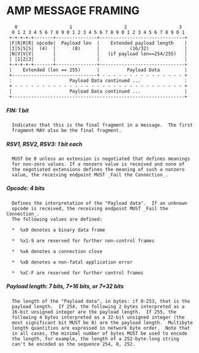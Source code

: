 # AMP MESSAGE FRAMING

       0                   1                   2                   3
      0 1 2 3 4 5 6 7 8 9 0 1 2 3 4 5 6 7 8 9 0 1 2 3 4 5 6 7 8 9 0 1
     +-+-+-+-+-------+---------------+-------------------------------+
     |F|R|R|R| opcode|  Payload len  |    Extended payload length    |
     |I|S|S|S|  (4)  |      (8)      |           (16/32)             |
     |N|V|V|V|       |               |   (if payload len==254/255)   |
     | |1|2|3|       |               |                               |
     +-+-+-+-+-------+---------------+-------------------------------+
     |    Extended (len == 255)      |          Payload Data         |
     +-------------------------------+ - - - - - - - - - - - - - - - +
     :                     Payload Data continued ...                :
     + - - - - - - - - - - - - - - - - - - - - - - - - - - - - - - - +
     |                     Payload Data continued ...                |
     +---------------------------------------------------------------+


##### FIN:  1 bit

      Indicates that this is the final fragment in a message.  The first
      fragment MAY also be the final fragment.

##### RSV1, RSV2, RSV3:  1 bit each

      MUST be 0 unless an extension is negotiated that defines meanings
      for non-zero values. If a nonzero value is received and none of
      the negotiated extensions defines the meaning of such a nonzero
      value, the receiving endpoint MUST _Fail the Connection_.

##### Opcode:  4 bits

      Defines the interpretation of the "Payload data".  If an unknown
      opcode is received, the receiving endpoint MUST _Fail the Connection_.
      The following values are defined:

      *  %x0 denotes a binary data frame

      *  %x1-9 are reserved for further non-control frames

      *  %xA denotes a connection close
      
      *  %xB denotes a non-fatal application error

      *  %xC-F are reserved for further control frames

##### Payload length:  7 bits, 7+16 bits, or 7+32 bits

      The length of the "Payload data", in bytes: if 0-253, that is the
      payload length.  If 254, the following 2 bytes interpreted as a
      16-bit unsigned integer are the payload length.  If 255, the
      following 4 bytes interpreted as a 32-bit unsigned integer (the
      most significant bit MUST be 0) are the payload length.  Multibyte
      length quantities are expressed in network byte order.  Note that
      in all cases, the minimal number of bytes MUST be used to encode
      the length, for example, the length of a 252-byte-long string
      can't be encoded as the sequence 254, 0, 252.
